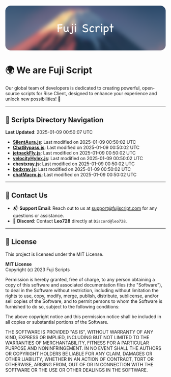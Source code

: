 ![Banner](.github/b.webp)

# 🌍 **We are Fuji Script**

Our global team of developers is dedicated to creating powerful, open-source scripts for Rise Client, designed to enhance your experience and unlock new possibilities! 🌟

---
<!-- SCRIPTS_NAVIGATION_START -->
## 📂 **Scripts Directory Navigation**

**Last Updated**: 2025-01-09 00:50:07 UTC

- **[SilentAura.js](scripts/SilentAura.js)**: Last modified on 2025-01-09 00:50:02 UTC
- **[ChatBypass.js](scripts/ChatBypass.js)**: Last modified on 2025-01-09 00:50:02 UTC
- **[jetpackFly.js](scripts/jetpackFly.js)**: Last modified on 2025-01-09 00:50:02 UTC
- **[velocityHylex.js](scripts/velocityHylex.js)**: Last modified on 2025-01-09 00:50:02 UTC
- **[chestxray.js](scripts/chestxray.js)**: Last modified on 2025-01-09 00:50:02 UTC
- **[bedxray.js](scripts/bedxray.js)**: Last modified on 2025-01-09 00:50:02 UTC
- **[chatMacro.js](scripts/chatMacro.js)**: Last modified on 2025-01-09 00:50:02 UTC

<!-- SCRIPTS_NAVIGATION_END -->

---

## 💬 **Contact Us**  
- 📬 **Support Email**: Reach out to us at [support@fujiscript.com](mailto:support@fujiscript.com) for any questions or assistance.  
- 💬 **Discord**: Contact **Leo728** directly at `Discord@leo728`.

---

## 📜 **License**

This project is licensed under the MIT License.  

**MIT License**  
Copyright (c) 2023 Fuji Scripts  

Permission is hereby granted, free of charge, to any person obtaining a copy of this software and associated documentation files (the "Software"), to deal in the Software without restriction, including without limitation the rights to use, copy, modify, merge, publish, distribute, sublicense, and/or sell copies of the Software, and to permit persons to whom the Software is furnished to do so, subject to the following conditions:  

The above copyright notice and this permission notice shall be included in all copies or substantial portions of the Software.  

THE SOFTWARE IS PROVIDED "AS IS", WITHOUT WARRANTY OF ANY KIND, EXPRESS OR IMPLIED, INCLUDING BUT NOT LIMITED TO THE WARRANTIES OF MERCHANTABILITY, FITNESS FOR A PARTICULAR PURPOSE AND NONINFRINGEMENT. IN NO EVENT SHALL THE AUTHORS OR COPYRIGHT HOLDERS BE LIABLE FOR ANY CLAIM, DAMAGES OR OTHER LIABILITY, WHETHER IN AN ACTION OF CONTRACT, TORT OR OTHERWISE, ARISING FROM, OUT OF OR IN CONNECTION WITH THE SOFTWARE OR THE USE OR OTHER DEALINGS IN THE SOFTWARE.  
